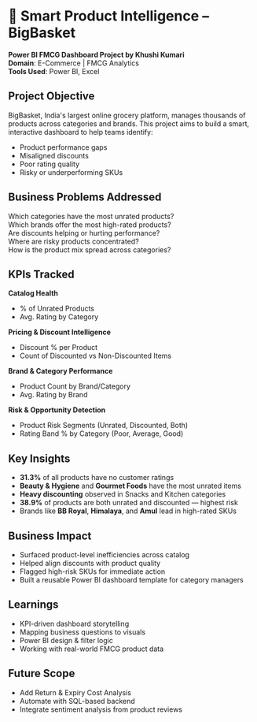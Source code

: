 # 🛒 Smart Product Intelligence – BigBasket

**Power BI FMCG Dashboard Project by Khushi Kumari**  
**Domain**: E-Commerce | FMCG Analytics  
**Tools Used**: Power BI, Excel



##  Project Objective

BigBasket, India's largest online grocery platform, manages thousands of products across categories and brands. This project aims to build a smart, interactive dashboard to help teams identify:

- Product performance gaps  
- Misaligned discounts  
- Poor rating quality  
- Risky or underperforming SKUs



##  Business Problems Addressed

 Which categories have the most unrated products?  
 Which brands offer the most high-rated products?  
 Are discounts helping or hurting performance?  
 Where are risky products concentrated?  
 How is the product mix spread across categories?



##  KPIs Tracked

**Catalog Health**
- % of Unrated Products  
- Avg. Rating by Category  

**Pricing & Discount Intelligence**
- Discount % per Product  
- Count of Discounted vs Non-Discounted Items  

**Brand & Category Performance**
- Product Count by Brand/Category  
- Avg. Rating by Brand  

**Risk & Opportunity Detection**
- Product Risk Segments (Unrated, Discounted, Both)  
- Rating Band % by Category (Poor, Average, Good)



##  Key Insights

- **31.3%** of all products have no customer ratings  
- **Beauty & Hygiene** and **Gourmet Foods** have the most unrated items  
- **Heavy discounting** observed in Snacks and Kitchen categories  
- **38.9%** of products are both unrated and discounted — highest risk  
- Brands like **BB Royal**, **Himalaya**, and **Amul** lead in high-rated SKUs



##  Business Impact

- Surfaced product-level inefficiencies across catalog  
- Helped align discounts with product quality  
- Flagged high-risk SKUs for immediate action  
- Built a reusable Power BI dashboard template for category managers



##  Learnings

- KPI-driven dashboard storytelling  
- Mapping business questions to visuals  
- Power BI design & filter logic  
- Working with real-world FMCG product data


 
##  Future Scope

- Add Return & Expiry Cost Analysis  
- Automate with SQL-based backend  
- Integrate sentiment analysis from product reviews
